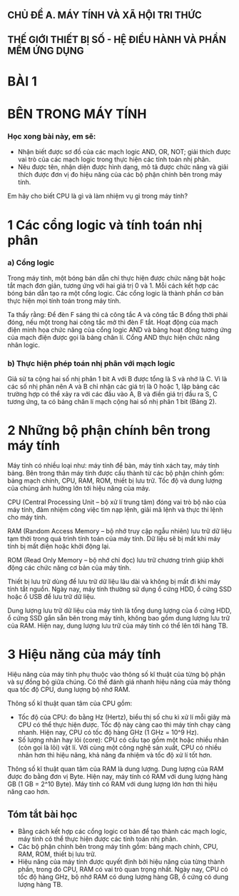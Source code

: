 ## CHỦ ĐỀ A. MÁY TÍNH VÀ XÃ HỘI TRI THỨC
## THẾ GIỚI THIẾT BỊ SỐ - HỆ ĐIỀU HÀNH VÀ PHẦN MỀM ỨNG DỤNG

# BÀI 1
# BÊN TRONG MÁY TÍNH

### Học xong bài này, em sẽ:

- Nhận biết được sơ đồ của các mạch logic AND, OR, NOT; giải thích được vai trò của các mạch logic trong thực hiện các tính toán nhị phân.
- Nêu được tên, nhận diện được hình dạng, mô tả được chức năng và giải thích được đơn vị đo hiệu năng của các bộ phận chính bên trong máy tính.

Em hãy cho biết CPU là gì và làm nhiệm vụ gì trong máy tính?

# 1 Các cổng logic và tính toán nhị phân

### a) Cổng logic

Trong máy tính, một bóng bán dẫn chỉ thực hiện được chức năng bật hoặc tắt mạch đơn giản, tương ứng với hai giá trị 0 và 1. Mỗi cách kết hợp các bóng bán dẫn tạo ra một cổng logic. Các cổng logic là thành phần cơ bản thực hiện mọi tính toán trong máy tính.

Ta thấy rằng: Để đèn F sáng thì cả công tắc A và công tắc B đồng thời phải đóng, nếu một trong hai công tắc mở thì đèn F tắt. Hoạt động của mạch điện minh họa chức năng của cổng logic AND và bảng hoạt động tương ứng của mạch điện được gọi là bảng chân lí. Cổng AND thực hiện chức năng nhân logic.

### b) Thực hiện phép toán nhị phân với mạch logic

Giả sử ta cộng hai số nhị phân 1 bit A với B được tổng là S và nhớ là C. Vì là các số nhị phân nên A và B chỉ nhận các giá trị là 0 hoặc 1, lập bảng các trường hợp có thể xảy ra với các đầu vào A, B và điền giá trị đầu ra S, C tương ứng, ta có bảng chân lí mạch cộng hai số nhị phân 1 bit (Bảng 2).

# 2 Những bộ phận chính bên trong máy tính

Máy tính có nhiều loại như: máy tính để bàn, máy tính xách tay, máy tính bảng. Bên trong thân máy tính được cấu thành từ các bộ phận chính gồm: bảng mạch chính, CPU, RAM, ROM, thiết bị lưu trữ. Tốc độ và dung lượng của chúng ảnh hưởng lớn tới hiệu năng của máy.

CPU (Central Processing Unit – bộ xử lí trung tâm) đóng vai trò bộ não của máy tính, đảm nhiệm công việc tìm nạp lệnh, giải mã lệnh và thực thi lệnh cho máy tính.

RAM (Random Access Memory – bộ nhớ truy cập ngẫu nhiên) lưu trữ dữ liệu tạm thời trong quá trình tính toán của máy tính. Dữ liệu sẽ bị mất khi máy tính bị mất điện hoặc khởi động lại.

ROM (Read Only Memory – bộ nhớ chỉ đọc) lưu trữ chương trình giúp khởi động các chức năng cơ bản của máy tính.

Thiết bị lưu trữ dùng để lưu trữ dữ liệu lâu dài và không bị mất đi khi máy tính tắt nguồn. Ngày nay, máy tính thường sử dụng ổ cứng HDD, ổ cứng SSD hoặc ổ USB để lưu trữ dữ liệu.

Dung lượng lưu trữ dữ liệu của máy tính là tổng dung lượng của ổ cứng HDD, ổ cứng SSD gắn sẵn bên trong máy tính, không bao gồm dung lượng lưu trữ của RAM. Hiện nay, dung lượng lưu trữ của máy tính có thể lên tới hàng TB.

# 3 Hiệu năng của máy tính

Hiệu năng của máy tính phụ thuộc vào thông số kĩ thuật của từng bộ phận và sự đồng bộ giữa chúng. Có thể đánh giá nhanh hiệu năng của máy thông qua tốc độ CPU, dung lượng bộ nhớ RAM.

Thông số kĩ thuật quan tâm của CPU gồm:

- Tốc độ của CPU: đo bằng Hz (Hertz), biểu thị số chu kì xử lí mỗi giây mà CPU có thể thực hiện được. Tốc độ này càng cao thì máy tính chạy càng nhanh. Hiện nay, CPU có tốc độ hàng GHz (1 GHz = 10^9 Hz).
- Số lượng nhân hay lõi (core): CPU có cấu tạo gồm một hoặc nhiều nhân (còn gọi là lõi) vật lí. Với cùng một công nghệ sản xuất, CPU có nhiều nhân hơn thì hiệu năng, khả năng đa nhiệm và tốc độ xử lí tốt hơn.

Thông số kĩ thuật quan tâm của RAM là dung lượng. Dung lượng của RAM được đo bằng đơn vị Byte. Hiện nay, máy tính có RAM với dung lượng hàng GB (1 GB = 2^10 Byte). Máy tính có RAM với dung lượng lớn hơn thì hiệu năng cao hơn.

## Tóm tắt bài học

- Bằng cách kết hợp các cổng logic cơ bản để tạo thành các mạch logic, máy tính có thể thực hiện được các tính toán nhị phân.
- Các bộ phận chính bên trong máy tính gồm: bảng mạch chính, CPU, RAM, ROM, thiết bị lưu trữ.
- Hiệu năng của máy tính được quyết định bởi hiệu năng của từng thành phần, trong đó CPU, RAM có vai trò quan trọng nhất. Ngày nay, CPU có tốc độ hàng GHz, bộ nhớ RAM có dung lượng hàng GB, ổ cứng có dung lượng hàng TB.
